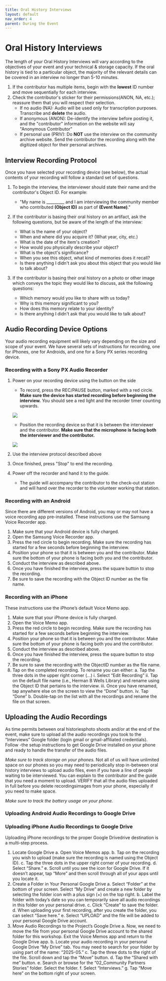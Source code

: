 ```yaml
---
title: Oral History Interviews
layout: default
nav_order: 4
parent: During the Event
---
```


# Oral History Interviews

The length of your Oral History Interviews will vary according to the objectives of your event and your technical & storage capacity. If the oral history is tied to a particular object, the majority of the relevant details can be covered in an interview no longer than 5-10 minutes. 

1. If the contributor has multiple items, begin with the **lowest** ID number and move sequentially for each interview. 
1. Check the contributor's sticker for their permissions(ANON, NA, etc.); reassure them that you will respect their selection.
	- If no audio (NA): Audio will be used only for transcription purposes. Transcribe and **delete** the audio. 
	- If anonymous (ANON): De-identify the interview before posting it, and the "contributor" information on the website will say "Anonymous Contributor"
	- If personal use (PRIV): Do **NOT** use the interview on the community archive website. Send the contributor the recording along with the digitized object for their personal archives.

## Interview Recording Protocol

Once you have selected your recording device (see below), the actual contents of your recording will follow a standard set of questions. 

1. To begin the interview, the interviewer should state their name and the contributor's Object ID. For example: 
	- "My name is _________ and I am interviewing the community member who contributed **(Object ID)** as part of **(Event Name)**."

1. If the contributor is basing their oral history on an artifact, ask the following questions, but be aware of the length of the interview:
	- What is the name of your object? 
	- When and where did you acquire it? (What year, city, etc.)
	- What is the date of the item's creation? 
	- How would you physically describe your object? 
	- What is the object's significance? 
	- When you see this object, what kind of memories does it recall? 
	- Is there anything I didn't ask you about this object that you would like to talk about? 

1. If the contributor is basing their oral history on a photo or other image which conveys the topic they would like to discuss, ask the following questions: 
	- Which memory would you like to share with us today? 
	- Why is this memory significant to you?
	- How does this memory relate to your identity? 
	- Is there anything I didn't ask that you would like to talk about? 

## Audio Recording Device Options

Your audio recording equipment will likely vary depending on the size and scope of your event. We have several sets of instructions for recording, one for iPhones, one for Androids, and one for a Sony PX series recording device.

### Recording with a Sony PX Audio Recorder

1. Power on your recording device using the button on the side
	- To record, press the REC/PAUSE button, marked with a red circle. **Make sure the device has started recording before beginning the interview.** You should see a red light and the recorder timer counting upwards.
	
	![]({{site.url}}{{site.baseurl}}/assets/images/duringEvent/oralHistory/recorder1.jpg)
	
	- Position the recording device so that it is between the interviewer and the contributor. **Make sure that the microphone is facing both the interviewer and the contributor.**
	
	![]({{site.url}}{{site.baseurl}}/assets/images/duringEvent/oralHistory/recorder2.jpg)
	
1. Use the interview protocol described above
1. Once finished, press "Stop" to end the recording. 
1. Power off the recorder and hand it to the guide. 
	- The guide will accompany the contributor to the check-out station and will hand over the recorder to the volunteer working that station.

### Recording with an Android
Since there are different versions of Android, you may or may not have a voice recording app pre-installed. These instructions use the Samsung Voice Recorder app.

1. Make sure that your Android device is fully charged.
1. Open the Samsung Voice Recorder app. 
1. Press the red circle to begin recording. Make sure the recording has started for a few seconds before beginning the interview. 
1. Position your phone so that it is between you and the contributor. Make sure the bottom of your phone is facing both you and the contributor.
1. Conduct the interview as described above. 
1. Once you have finished the interview, press the square button to stop the recording. 
1. Be sure to save the recording with the Object ID number as the file name. 

### Recording with an iPhone

These instructions use the iPhone’s default Voice Memo app.

1. Make sure that your iPhone device is fully charged.
1. Open the Voice Memo app. 
1. Press the red circle to begin recording. Make sure the recording has started for a few seconds before beginning the interview. 
1. Position your phone so that it is between you and the contributor. Make sure the bottom of your phone is facing both you and the contributor.
1. Conduct the interview as described above. 
1. Once you have finished the interview, press the square button to stop the recording. 
1. Be sure to save the recording with the ObjectID number as the file name.
1. Tap on the completed recording. To rename you can either:
	a. Tap the three dots in the upper right corner (…)
		i. Select “Edit Recording”
		ii. Tap on the default file name (i.e., Herman B Wells Library) and rename using the Object ID that pertains to the interview. 
		iii. Once you have renamed, tap anywhere else on the screen to view the “Done” button.
		iv. Tap “Done”
	b. Double-tap on the list with all the recordings and rename the file on that screen. 

## Uploading the Audio Recordings

As time permits between oral historiesphoto shoots and/or at the end of the event, make sure to upload all the audio recordings you took to the “Interviews” Google folder (login gmail or gmail-affiliated credentials). Follow -the setup instructions to get Google Drive installed on your phone and ready to handle the transfer of the audio files.

*Make sure to track storage on your phones.* Not all of us will have unlimited space on our phones so you may need to periodically stop in-between oral history interviews to upload audio files, even if you have a line of people waiting to be interviewed. You can explain to the contributor and the guide that you need a moment to upload. VERIFY that all the audio files uploaded in full before you delete recordingsimages from your phone, especially if you need to make space.

*Make sure to track the battery usage on your phone.*

### Uploading Android Audio Recordings to Google Drive

### Uploading iPhone Audio Recordings to Google Drive

Uploading iPhone recordings to the proper Google Drivedrive destination is a multi-step process. 

1. Locate Google Drive
	a. Open Voice Memos app.
	b. Tap on the recording you wish to upload (make sure the recording is named using the Object ID). 
	c. Tap the three dots in the upper right corner of your recording. 
	d. Select “Share.” 
	e. Scroll until you see the icon for Google Drive. If it doesn’t appear, tap “More” and then scroll through all of your apps until you locate it.
2. Create a Folder in Your Personal Google Drive
	a. Select “Folder” at the bottom of your screen. Select “My Drive” and create a new folder by selecting the folder icon with a plus sign (+) on the top right. 
	b. Label the folder with today’s date so you can temporarily save all audio recordings in this folder on your personal drive. 
	c. Click “Create” to save the folder. 
	d. When uploading your first recording, after you create the folder, you can select “Save here.”
	e. Select “UPLOAD” and the file will be added to your personal Google Drive account.
3. Move Audio Recordings to the Project’s Google Drive
	a. Now, we need to move the file from your personal Google Drive account to the shared folder for this workshop. Exit the Voice Memos app and return to the Google Drive app. 
	b. Locate your audio recording in your personal Google Drive “My Drive” tab. You may need to search for your folder by using part of the name: “2025-05.”
	c. Tap the three dots to the right of the file. Scroll down and tap the “Move” button. 
	d. Tap the “Shared with me” button. 
	e. Search or browse for the “02_Community Partners Stories” folder. Select the folder. 
	f. Select “Interviews.”
	g. Tap “Move here” on the bottom right of your screen.
